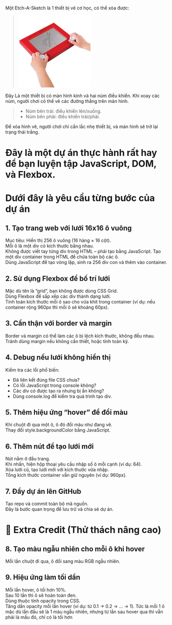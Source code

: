 Một Etch-A-Sketch là 1 thiết bị vẽ cơ học, có thể xóa được:  
>![alt text](download.jpg)

Đây Là một thiết bị có màn hình kính và hai núm điều khiển. Khi xoay các núm, người chơi có thể vẽ các đường thẳng trên màn hình.
>- Núm bên trái: điều khiển lên/xuống.
>- Núm bên phải: điều khiển trái/phải.  

Để xóa hình vẽ, người chơi chỉ cần lắc nhẹ thiết bị, và màn hình sẽ trở lại trạng thái trắng.

# Đây là một dự án thực hành rất hay để bạn luyện tập JavaScript, DOM, và Flexbox.
# Dưới đây là yêu cầu từng bước của dự án

## 1. Tạo trang web với lưới 16x16 ô vuông
Mục tiêu: Hiển thị 256 ô vuông (16 hàng × 16 cột).  
Mỗi ô là một div có kích thước bằng nhau.  
Không được viết tay từng div trong HTML – phải tạo bằng JavaScript.
Tạo một div container trong HTML để chứa toàn bộ các ô.  
Dùng JavaScript để tạo vòng lặp, sinh ra 256 div con và thêm vào container.

## 2. Sử dụng Flexbox để bố trí lưới
Mặc dù tên là “grid”, bạn không được dùng CSS Grid.  
Dùng Flexbox để sắp xếp các div thành dạng lưới.  
Tính toán kích thước mỗi ô sao cho vừa khít trong container (ví dụ: nếu container rộng 960px thì mỗi ô sẽ khoảng 60px).

## 3. Cẩn thận với border và margin
Border và margin có thể làm các ô bị lệch kích thước, không đều nhau.  
Tránh dùng margin nếu không cần thiết, hoặc tính toán kỹ.

## 4. Debug nếu lưới không hiển thị
Kiểm tra các lỗi phổ biến:  
- Đã liên kết đúng file CSS chưa?  
- Có lỗi JavaScript trong console không?  
- Các div có được tạo ra nhưng bị ẩn không?  
- Dùng console.log để kiểm tra quá trình tạo div.  

## 5. Thêm hiệu ứng “hover” để đổi màu
Khi chuột đi qua một ô, ô đó đổi màu như đang vẽ.  
Thay đổi style.backgroundColor bằng JavaScript.  

## 6. Thêm nút để tạo lưới mới
Nút nằm ở đầu trang.  
Khi nhấn, hiện hộp thoại yêu cầu nhập số ô mỗi cạnh (ví dụ: 64).  
Xóa lưới cũ, tạo lưới mới với kích thước vừa nhập.  
Tổng kích thước container vẫn giữ nguyên (ví dụ: 960px).  

## 7. Đẩy dự án lên GitHub
Tạo repo và commit toàn bộ mã nguồn.    
Đây là bước quan trọng để lưu trữ và chia sẻ dự án.  

# 🌟 Extra Credit (Thử thách nâng cao)
## 8. Tạo màu ngẫu nhiên cho mỗi ô khi hover  
Mỗi lần chuột đi qua, ô đổi sang màu RGB ngẫu nhiên.  

## 9. Hiệu ứng làm tối dần
Mỗi lần hover, ô tối hơn 10%.  
Sau 10 lần thì ô sẽ hoàn toàn đen.  
Dùng thuộc tính opacity trong CSS.  
Tăng dần opacity mỗi lần hover (ví dụ: từ 0.1 → 0.2 → ... → 1).
Tức là mỗi 1 ô mặc dù lần đầu sẽ là 1 màu ngẫu nhiên, nhưng từ lần sau hover qua
thì vẫn phải là mầu đó, chỉ có là tối hơn